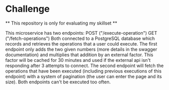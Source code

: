 # Challenge
** This repository is only for evaluating my skillset **

This microservice has two endpoints:
POST ("/execute-operation")
GET ("/fetch-operations")
Both connected to a PostgreSQL database which records and retrieves the operations that a user could execute.
The first endpoint only adds the two given numbers (more details in the swagger documentation) and multiplies that addition by an external factor. This factor will be cached for 30 minutes and used if the external api isn't responding after 3 attempts to connect. 
The second endpoint will fetch the operations that have been executed (including previous executions of this endpoint) with a system of pagination (the user can enter the page and its size).
Both endpoints can't be executed too often.

